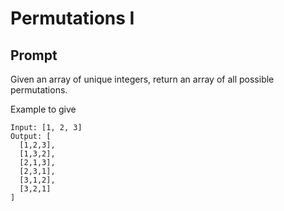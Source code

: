 # Permutations I
## Prompt

Given an array of unique integers, return an array of all possible permutations.<br>


Example to give
```
Input: [1, 2, 3]
Output: [
  [1,2,3],
  [1,3,2],
  [2,1,3],
  [2,3,1],
  [3,1,2],
  [3,2,1]
]


```
